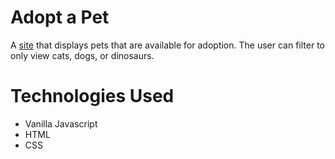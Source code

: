 # Adopt a Pet

A [site](https://petadoptionsite.netlify.app/) that displays pets that are available for adoption. The user can filter to only view cats, dogs, or dinosaurs.

# Technologies Used

- Vanilla Javascript
- HTML
- CSS
